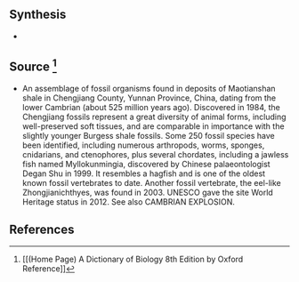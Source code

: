 ## Synthesis
- 
## Source [^1]
- An assemblage of fossil organisms found in deposits of Maotianshan shale in Chengjiang County, Yunnan Province, China, dating from the lower Cambrian (about 525 million years ago). Discovered in 1984, the Chengjiang fossils represent a great diversity of animal forms, including well-preserved soft tissues, and are comparable in importance with the slightly younger Burgess shale fossils. Some 250 fossil species have been identified, including numerous arthropods, worms, sponges, cnidarians, and ctenophores, plus several chordates, including a jawless fish named Myllokunmingia, discovered by Chinese palaeontologist Degan Shu in 1999. It resembles a hagfish and is one of the oldest known fossil vertebrates to date. Another fossil vertebrate, the eel-like Zhongjianichthyes, was found in 2003. UNESCO gave the site World Heritage status in 2012. See also CAMBRIAN EXPLOSION.
## References

[^1]: [[(Home Page) A Dictionary of Biology 8th Edition by Oxford Reference]]